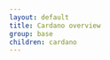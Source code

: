 ```yaml
---
layout: default
title: Cardano overview
group: base
children: cardano
---
```

[//]: # (Reviewed at 42f226733a3d0e92af736f076a9fb1a7388d8da1)
